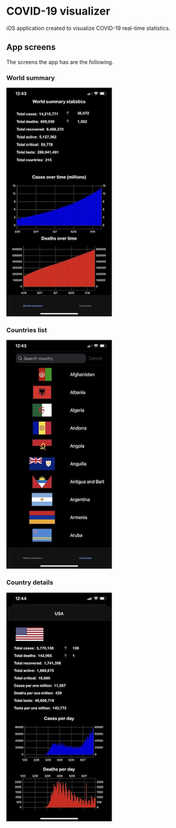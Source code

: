 # COVID-19 visualizer

iOS application created to visualize COVID-19 real-time statistics.

## App screens

The screens the app has are the following.

### World summary

![summary](images/worldSummary.jpeg)

### Countries list

![list](images/countriesList.jpeg)

### Country details

![details](images/countryDetails.jpeg)
